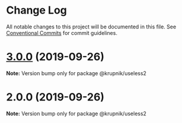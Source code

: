# Change Log

All notable changes to this project will be documented in this file.
See [Conventional Commits](https://conventionalcommits.org) for commit guidelines.

# [3.0.0](https://github.com/yurikrupniktools/zergs/compare/@krupnik/useless2@2.0.0...@krupnik/useless2@3.0.0) (2019-09-26)

**Note:** Version bump only for package @krupnik/useless2





# 2.0.0 (2019-09-26)

**Note:** Version bump only for package @krupnik/useless2

